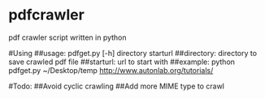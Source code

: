 pdfcrawler
==========

pdf crawler  script written in python 

#Using
##usage: pdfget.py [-h] directory starturl
##directory: directory to save crawled pdf file
##starturl: url to start with
##example: python pdfget.py ~/Desktop/temp http://www.autonlab.org/tutorials/

#Todo:
##Avoid cyclic crawling
##Add more MIME type to crawl
